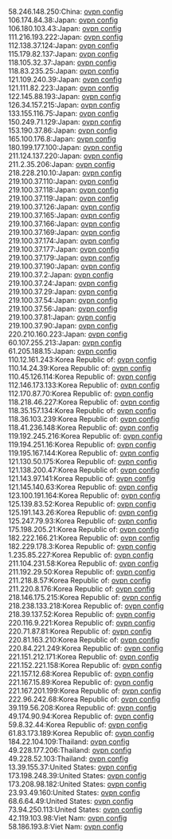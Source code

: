58.246.148.250:China: [ovpn config](vpn/58_246_148_250.ovpn)  
106.174.84.38:Japan: [ovpn config](vpn/106_174_84_38.ovpn)  
106.180.103.43:Japan: [ovpn config](vpn/106_180_103_43.ovpn)  
111.216.193.222:Japan: [ovpn config](vpn/111_216_193_222.ovpn)  
112.138.37.124:Japan: [ovpn config](vpn/112_138_37_124.ovpn)  
115.179.82.137:Japan: [ovpn config](vpn/115_179_82_137.ovpn)  
118.105.32.37:Japan: [ovpn config](vpn/118_105_32_37.ovpn)  
118.83.235.25:Japan: [ovpn config](vpn/118_83_235_25.ovpn)  
121.109.240.39:Japan: [ovpn config](vpn/121_109_240_39.ovpn)  
121.111.82.223:Japan: [ovpn config](vpn/121_111_82_223.ovpn)  
122.145.88.193:Japan: [ovpn config](vpn/122_145_88_193.ovpn)  
126.34.157.215:Japan: [ovpn config](vpn/126_34_157_215.ovpn)  
133.155.116.75:Japan: [ovpn config](vpn/133_155_116_75.ovpn)  
150.249.71.129:Japan: [ovpn config](vpn/150_249_71_129.ovpn)  
153.190.37.86:Japan: [ovpn config](vpn/153_190_37_86.ovpn)  
165.100.176.8:Japan: [ovpn config](vpn/165_100_176_8.ovpn)  
180.199.177.100:Japan: [ovpn config](vpn/180_199_177_100.ovpn)  
211.124.137.220:Japan: [ovpn config](vpn/211_124_137_220.ovpn)  
211.2.35.206:Japan: [ovpn config](vpn/211_2_35_206.ovpn)  
218.228.210.10:Japan: [ovpn config](vpn/218_228_210_10.ovpn)  
219.100.37.110:Japan: [ovpn config](vpn/219_100_37_110.ovpn)  
219.100.37.118:Japan: [ovpn config](vpn/219_100_37_118.ovpn)  
219.100.37.119:Japan: [ovpn config](vpn/219_100_37_119.ovpn)  
219.100.37.126:Japan: [ovpn config](vpn/219_100_37_126.ovpn)  
219.100.37.165:Japan: [ovpn config](vpn/219_100_37_165.ovpn)  
219.100.37.166:Japan: [ovpn config](vpn/219_100_37_166.ovpn)  
219.100.37.169:Japan: [ovpn config](vpn/219_100_37_169.ovpn)  
219.100.37.174:Japan: [ovpn config](vpn/219_100_37_174.ovpn)  
219.100.37.177:Japan: [ovpn config](vpn/219_100_37_177.ovpn)  
219.100.37.179:Japan: [ovpn config](vpn/219_100_37_179.ovpn)  
219.100.37.190:Japan: [ovpn config](vpn/219_100_37_190.ovpn)  
219.100.37.2:Japan: [ovpn config](vpn/219_100_37_2.ovpn)  
219.100.37.24:Japan: [ovpn config](vpn/219_100_37_24.ovpn)  
219.100.37.29:Japan: [ovpn config](vpn/219_100_37_29.ovpn)  
219.100.37.54:Japan: [ovpn config](vpn/219_100_37_54.ovpn)  
219.100.37.56:Japan: [ovpn config](vpn/219_100_37_56.ovpn)  
219.100.37.81:Japan: [ovpn config](vpn/219_100_37_81.ovpn)  
219.100.37.90:Japan: [ovpn config](vpn/219_100_37_90.ovpn)  
220.210.160.223:Japan: [ovpn config](vpn/220_210_160_223.ovpn)  
60.107.255.213:Japan: [ovpn config](vpn/60_107_255_213.ovpn)  
61.205.188.15:Japan: [ovpn config](vpn/61_205_188_15.ovpn)  
110.12.161.243:Korea Republic of: [ovpn config](vpn/110_12_161_243.ovpn)  
110.14.24.39:Korea Republic of: [ovpn config](vpn/110_14_24_39.ovpn)  
110.45.126.114:Korea Republic of: [ovpn config](vpn/110_45_126_114.ovpn)  
112.146.173.133:Korea Republic of: [ovpn config](vpn/112_146_173_133.ovpn)  
112.170.87.70:Korea Republic of: [ovpn config](vpn/112_170_87_70.ovpn)  
118.218.46.227:Korea Republic of: [ovpn config](vpn/118_218_46_227.ovpn)  
118.35.157.134:Korea Republic of: [ovpn config](vpn/118_35_157_134.ovpn)  
118.36.103.239:Korea Republic of: [ovpn config](vpn/118_36_103_239.ovpn)  
118.41.236.148:Korea Republic of: [ovpn config](vpn/118_41_236_148.ovpn)  
119.192.245.216:Korea Republic of: [ovpn config](vpn/119_192_245_216.ovpn)  
119.194.251.16:Korea Republic of: [ovpn config](vpn/119_194_251_16.ovpn)  
119.195.167.144:Korea Republic of: [ovpn config](vpn/119_195_167_144.ovpn)  
121.130.50.175:Korea Republic of: [ovpn config](vpn/121_130_50_175.ovpn)  
121.138.200.47:Korea Republic of: [ovpn config](vpn/121_138_200_47.ovpn)  
121.143.97.141:Korea Republic of: [ovpn config](vpn/121_143_97_141.ovpn)  
121.145.140.63:Korea Republic of: [ovpn config](vpn/121_145_140_63.ovpn)  
123.100.191.164:Korea Republic of: [ovpn config](vpn/123_100_191_164.ovpn)  
125.139.83.52:Korea Republic of: [ovpn config](vpn/125_139_83_52.ovpn)  
125.191.143.26:Korea Republic of: [ovpn config](vpn/125_191_143_26.ovpn)  
125.247.79.93:Korea Republic of: [ovpn config](vpn/125_247_79_93.ovpn)  
175.198.205.21:Korea Republic of: [ovpn config](vpn/175_198_205_21.ovpn)  
182.222.166.21:Korea Republic of: [ovpn config](vpn/182_222_166_21.ovpn)  
182.229.178.3:Korea Republic of: [ovpn config](vpn/182_229_178_3.ovpn)  
1.235.85.227:Korea Republic of: [ovpn config](vpn/1_235_85_227.ovpn)  
211.104.231.58:Korea Republic of: [ovpn config](vpn/211_104_231_58.ovpn)  
211.192.29.50:Korea Republic of: [ovpn config](vpn/211_192_29_50.ovpn)  
211.218.8.57:Korea Republic of: [ovpn config](vpn/211_218_8_57.ovpn)  
211.220.8.176:Korea Republic of: [ovpn config](vpn/211_220_8_176.ovpn)  
218.146.175.215:Korea Republic of: [ovpn config](vpn/218_146_175_215.ovpn)  
218.238.133.218:Korea Republic of: [ovpn config](vpn/218_238_133_218.ovpn)  
218.39.137.52:Korea Republic of: [ovpn config](vpn/218_39_137_52.ovpn)  
220.116.9.221:Korea Republic of: [ovpn config](vpn/220_116_9_221.ovpn)  
220.71.87.81:Korea Republic of: [ovpn config](vpn/220_71_87_81.ovpn)  
220.81.163.210:Korea Republic of: [ovpn config](vpn/220_81_163_210.ovpn)  
220.84.221.249:Korea Republic of: [ovpn config](vpn/220_84_221_249.ovpn)  
221.151.212.171:Korea Republic of: [ovpn config](vpn/221_151_212_171.ovpn)  
221.152.221.158:Korea Republic of: [ovpn config](vpn/221_152_221_158.ovpn)  
221.157.12.68:Korea Republic of: [ovpn config](vpn/221_157_12_68.ovpn)  
221.167.15.89:Korea Republic of: [ovpn config](vpn/221_167_15_89.ovpn)  
221.167.201.199:Korea Republic of: [ovpn config](vpn/221_167_201_199.ovpn)  
222.96.242.68:Korea Republic of: [ovpn config](vpn/222_96_242_68.ovpn)  
39.119.56.208:Korea Republic of: [ovpn config](vpn/39_119_56_208.ovpn)  
49.174.90.94:Korea Republic of: [ovpn config](vpn/49_174_90_94.ovpn)  
59.8.32.44:Korea Republic of: [ovpn config](vpn/59_8_32_44.ovpn)  
61.83.173.189:Korea Republic of: [ovpn config](vpn/61_83_173_189.ovpn)  
184.22.104.109:Thailand: [ovpn config](vpn/184_22_104_109.ovpn)  
49.228.177.206:Thailand: [ovpn config](vpn/49_228_177_206.ovpn)  
49.228.52.103:Thailand: [ovpn config](vpn/49_228_52_103.ovpn)  
13.39.155.37:United States: [ovpn config](vpn/13_39_155_37.ovpn)  
173.198.248.39:United States: [ovpn config](vpn/173_198_248_39.ovpn)  
173.208.98.182:United States: [ovpn config](vpn/173_208_98_182.ovpn)  
23.93.49.160:United States: [ovpn config](vpn/23_93_49_160.ovpn)  
68.6.64.49:United States: [ovpn config](vpn/68_6_64_49.ovpn)  
73.94.250.113:United States: [ovpn config](vpn/73_94_250_113.ovpn)  
42.119.103.98:Viet Nam: [ovpn config](vpn/42_119_103_98.ovpn)  
58.186.193.8:Viet Nam: [ovpn config](vpn/58_186_193_8.ovpn)  
